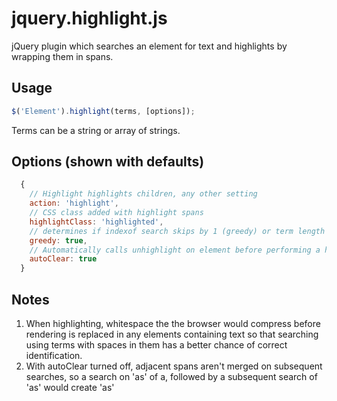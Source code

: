 jquery.highlight.js
===================

jQuery plugin which searches an element for text and highlights by wrapping them in spans.

Usage
-----
```js
$('Element').highlight(terms, [options]);
```

Terms can be a string or array of strings.

Options (shown with defaults)
-------
```js
  {
    // Highlight highlights children, any other setting
    action: 'highlight',
    // CSS class added with highlight spans
    highlightClass: 'highlighted',
    // determines if indexof search skips by 1 (greedy) or term length (lazy)
    greedy: true,
    // Automatically calls unhighlight on element before performing a highlight
    autoClear: true
  }
```

Notes
------
1. When highlighting, whitespace the the browser would compress before rendering is replaced in any elements containing text so that searching using terms with spaces in them has a better chance of correct identification.
2. With autoClear turned off, adjacent spans aren't merged on subsequent searches, so a search on 'as' of a, followed by a subsequent search of 'as' would create '<span class="highlighted">a</span><span class="highlighted">s</span>'
